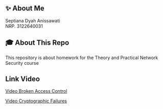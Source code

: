 ## ✨ About Me

Septiana Dyah Anissawati\
NRP. 3122640031


## 🎓 About This Repo

This repository is about homework for the Theory and Practical Network Security course

## Link Video

[Video Broken Access Control](https://drive.google.com/file/d/1-BOkJGg5G2QR7cpzlmtmZaHuE38LdrCZ/view?usp=share_link)

[Video Cryptographic Failures](https://drive.google.com/file/d/1-DEno8DiTKt04n9y7VzCVgy96aFF-DMD/view?usp=sharing)